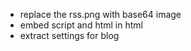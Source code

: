 * replace the rss.png with base64 image
* embed script and html in html
* extract settings for blog
